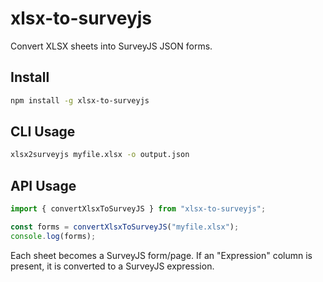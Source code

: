 # xlsx-to-surveyjs

Convert XLSX sheets into SurveyJS JSON forms.

## Install

```bash
npm install -g xlsx-to-surveyjs
```

## CLI Usage

```bash
xlsx2surveyjs myfile.xlsx -o output.json
```

## API Usage

```js
import { convertXlsxToSurveyJS } from "xlsx-to-surveyjs";

const forms = convertXlsxToSurveyJS("myfile.xlsx");
console.log(forms);
```

Each sheet becomes a SurveyJS form/page. If an "Expression" column is present, it is converted to a SurveyJS expression.
